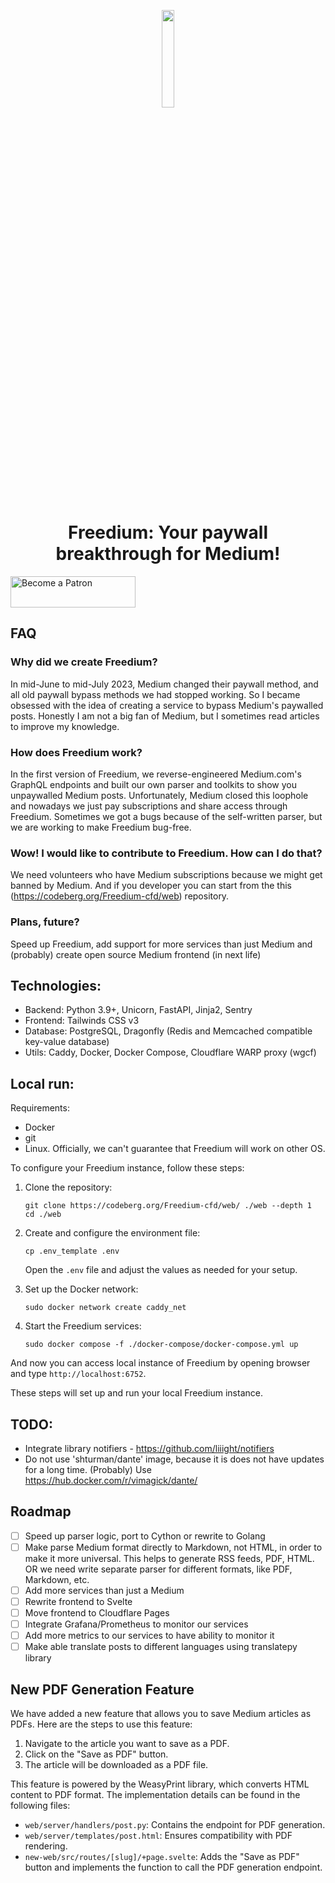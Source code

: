 <p align="center"><a href="https://freedium.cfd" target="_blank"><img src="https://avatars.githubusercontent.com/u/142643505?s=200&v=4" width="20%"></a></p>

<h1 align="center">Freedium: Your paywall breakthrough for Medium!</h1>

<a href="https://www.patreon.com/Freedium">
    <img width="200px" height="50px" alt="Become a Patron" src="https://github.com/elsiehupp/patron-buttons/blob/master/svg/become_a_patron_4x1_black_logo_white_text_on_coral.svg?raw=True">
</a>

## FAQ

### Why did we create Freedium?

In mid-June to mid-July 2023, Medium changed their paywall method, and all old paywall bypass methods we had stopped working. So I became obsessed with the idea of creating a service to bypass Medium's paywalled posts. Honestly I am not a big fan of Medium, but I sometimes read articles to improve my knowledge.

### How does Freedium work?

In the first version of Freedium, we reverse-engineered Medium.com's GraphQL endpoints and built our own parser and toolkits to show you unpaywalled Medium posts. Unfortunately, Medium closed this loophole and nowadays we just pay subscriptions and share access through Freedium. Sometimes we got a bugs because of the self-written parser, but we are working to make Freedium bug-free.

### Wow! I would like to contribute to Freedium. How can I do that?

We need volunteers who have Medium subscriptions because we might get banned by Medium. And if you developer you can start from the this (https://codeberg.org/Freedium-cfd/web) repository.

### Plans, future?

Speed up Freedium, add support for more services than just Medium and (probably) create open source Medium frontend (in next life)

## Technologies:

- Backend: Python 3.9+, Unicorn, FastAPI, Jinja2, Sentry
- Frontend: Tailwinds CSS v3
- Database: PostgreSQL, Dragonfly (Redis and Memcached compatible key-value database)
- Utils: Caddy, Docker, Docker Compose, Cloudflare WARP proxy (wgcf)

## Local run:

Requirements:

- Docker
- git
- Linux. Officially, we can't guarantee that Freedium will work on other OS.

To configure your Freedium instance, follow these steps:

1. Clone the repository:

   ```
   git clone https://codeberg.org/Freedium-cfd/web/ ./web --depth 1
   cd ./web
   ```

2. Create and configure the environment file:

   ```
   cp .env_template .env
   ```

   Open the `.env` file and adjust the values as needed for your setup.

3. Set up the Docker network:

   ```
   sudo docker network create caddy_net
   ```

4. Start the Freedium services:
   ```
   sudo docker compose -f ./docker-compose/docker-compose.yml up
   ```

And now you can access local instance of Freedium by opening browser and type `http://localhost:6752`.

These steps will set up and run your local Freedium instance.

## TODO:

- Integrate library notifiers - https://github.com/liiight/notifiers
- Do not use 'shturman/dante' image, because it is does not have updates for a long time. (Probably) Use https://hub.docker.com/r/vimagick/dante/

## Roadmap

- [ ] Speed up parser logic, port to Cython or rewrite to Golang
- [ ] Make parse Medium format directly to Markdown, not HTML, in order to make it more universal. This helps to generate RSS feeds, PDF, HTML.
      OR we need write separate parser for different formats, like PDF, Markdown, etc.
- [ ] Add more services than just a Medium
- [ ] Rewrite frontend to Svelte
- [ ] Move frontend to Cloudflare Pages
- [ ] Integrate Grafana/Prometheus to monitor our services
- [ ] Add more metrics to our services to have ability to monitor it
- [ ] Make able translate posts to different languages using translatepy library

## New PDF Generation Feature

We have added a new feature that allows you to save Medium articles as PDFs. Here are the steps to use this feature:

1. Navigate to the article you want to save as a PDF.
2. Click on the "Save as PDF" button.
3. The article will be downloaded as a PDF file.

This feature is powered by the WeasyPrint library, which converts HTML content to PDF format. The implementation details can be found in the following files:

- `web/server/handlers/post.py`: Contains the endpoint for PDF generation.
- `web/server/templates/post.html`: Ensures compatibility with PDF rendering.
- `new-web/src/routes/[slug]/+page.svelte`: Adds the "Save as PDF" button and implements the function to call the PDF generation endpoint.
